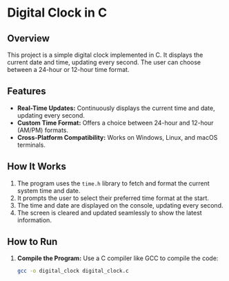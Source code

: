 # Digital Clock in C

## Overview

This project is a simple digital clock implemented in C. It displays the current date and time, updating every second. The user can choose between a 24-hour or 12-hour time format.

## Features

- **Real-Time Updates:** Continuously displays the current time and date, updating every second.
- **Custom Time Format:** Offers a choice between 24-hour and 12-hour (AM/PM) formats.
- **Cross-Platform Compatibility:** Works on Windows, Linux, and macOS terminals.

## How It Works

1. The program uses the `time.h` library to fetch and format the current system time and date.
2. It prompts the user to select their preferred time format at the start.
3. The time and date are displayed on the console, updating every second.
4. The screen is cleared and updated seamlessly to show the latest information.

## How to Run

1. **Compile the Program:**
   Use a C compiler like GCC to compile the code:
   ```bash
   gcc -o digital_clock digital_clock.c
   ```
